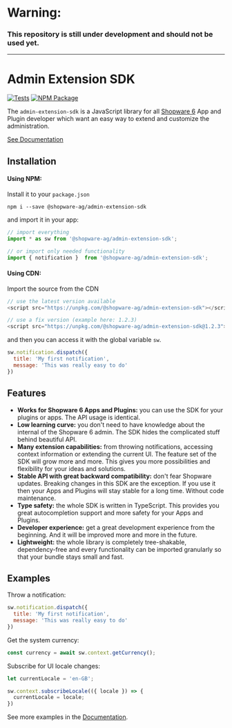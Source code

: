 # Warning:
### This repository is still under development and should not be used yet.
 
--------

# Admin Extension SDK
[![Tests](https://github.com/shopware/admin-extension-sdk/actions/workflows/tests.yml/badge.svg)](https://github.com/shopware/admin-extension-sdk/actions/workflows/tests.yml)
[![NPM Package](https://img.shields.io/npm/v/@shopware-ag/admin-extension-sdk)](https://www.npmjs.com/package/@shopware-ag/admin-extension-sdk)

The `admin-extension-sdk` is a JavaScript library for all [Shopware 6](https://github.com/shopware/platform) App and Plugin developer which want an easy way to extend and customize the administration.

[See Documentation](https://shopware.github.io/admin-extension-sdk/)

## Installation
#### Using NPM:
Install it to your `package.json`
```
npm i --save @shopware-ag/admin-extension-sdk
```

and import it in your app:
```js
// import everything
import * as sw from '@shopware-ag/admin-extension-sdk';

// or import only needed functionality
import { notification }  from '@shopware-ag/admin-extension-sdk';
```

#### Using CDN:
Import the source from the CDN

```js
// use the latest version available
<script src="https://unpkg.com/@shopware-ag/admin-extension-sdk"></script>

// use a fix version (example here: 1.2.3)
<script src="https://unpkg.com/@shopware-ag/admin-extension-sdk@1.2.3"></script>
```

and then you can access it with the global variable `sw`.

```js
sw.notification.dispatch({
  title: 'My first notification',
  message: 'This was really easy to do'
})
```

## Features
- **Works for Shopware 6 Apps and Plugins:** you can use the SDK for your plugins or apps. The API usage is identical.
- **Low learning curve:** you don't need to have knowledge about the internal of the Shopware 6 admin. The SDK hides the complicated stuff behind beautiful API.
- **Many extension capabilities:** from throwing notifications, accessing context information or extending the current UI. The feature set of the SDK will grow more and more. This gives you more possibilities and flexibility for your ideas and solutions.
- **Stable API with great backward compatibility:** don't fear Shopware updates. Breaking changes in this SDK are the exception. If you use it then your Apps and Plugins will stay stable for a long time. Without code maintenance.
- **Type safety:** the whole SDK is written in TypeScript. This provides you great autocompletion support and more safety for your Apps and Plugins.
- **Developer experience:** get a great development experience from the beginning. And it will be improved more and more in the future.
- **Lightweight:** the whole library is completely tree-shakable, dependency-free and every functionality can be imported granularly so that your bundle stays small and fast.

## Examples

Throw a notification:
```js
sw.notification.dispatch({
  title: 'My first notification',
  message: 'This was really easy to do'
})
```

Get the system currency:
```js
const currency = await sw.context.getCurrency();
```

Subscribe for UI locale changes:
```js
let currentLocale = 'en-GB';

sw.context.subscribeLocale(({ locale }) => {
  currentLocale = locale;
})
```

See more examples in the [Documentation](https://shopware.github.io/admin-extension-sdk/).